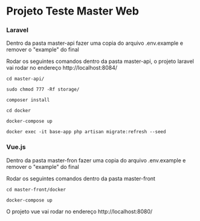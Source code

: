 # Projeto Teste Master Web
### Laravel
Dentro da pasta master-api fazer uma copia do arquivo .env.example e remover o "example" do final

Rodar os seguintes comandos dentro da pasta master-api, o projeto laravel vai rodar no endereço http://localhost:8084/
```
cd master-api/

sudo chmod 777 -Rf storage/

composer install

cd docker

docker-compose up

docker exec -it base-app php artisan migrate:refresh --seed
```
### Vue.js
Dentro da pasta master-fron fazer uma copia do arquivo .env.example e remover o "example" do final

Rodar os seguintes comandos dentro da pasta master-front
```
cd master-front/docker

docker-compose up
```
O projeto vue vai rodar no endereço http://localhost:8080/
